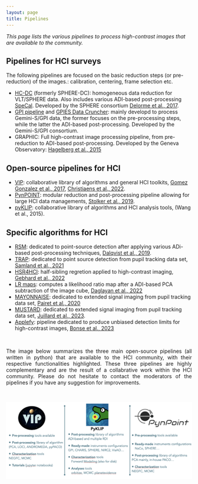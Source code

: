 ```yaml
---
layout: page
title: Pipelines
---
```


<i>This page lists the various pipelines to process high-contrast images that are available to the community.</i>

## Pipelines for HCI surveys
The following pipelines are focused on the basic reduction steps (or pre-reduction) of the images.: calibration, centering, frame selection etc. 
* [HC-DC](https://sphere.osug.fr/spip.php?rubrique35&lang=en) (formerly SPHERE-DC): homogeneous data reduction for VLT/SPHERE data. Also includes various ADI-based post-processing [SpeCal](https://arxiv.org/pdf/1805.04854.pdf). Developed by the SPHERE consortium [Delorme et al., 2017](https://arxiv.org/pdf/1712.06948.pdf).
* [GPI pipeline](https://docs.planetimager.org/pipeline/) and [GPIES Data Cruncher](https://arxiv.org/pdf/1801.01902.pdf): mainly developd to process Gemini-S/GPI data, the former focuses on the pre-processing steps, while the latter the ADI-based post-processing. Developed by the Gemini-S/GPI consortium. 
* GRAPHIC: Full high-contrast image processing pipeline, from pre-reduction to ADI-based post-processing. Developed by the Geneva Observatory: [Hagelberg et al., 2015](https://arxiv.org/pdf/1510.04331.pdf)

## Open-source pipelines for HCI
* [VIP](https://github.com/vortex-exoplanet/VIP): collaborative library of algorithms and general HCI toolkits, [Gomez Gonzalez et al., 2017](https://arxiv.org/pdf/1705.06184.pdf), [Christiaens et al., 2022](https://joss.theoj.org/papers/10.21105/joss.04774).
* [PynPOINT](https://github.com/PynPoint/PynPoint): modular reduction and post-processing pipeline allowing for large HCI data managements, [Stolker et al., 2019](https://arxiv.org/pdf/1811.03336.pdf).
* [pyKLIP](https://bitbucket.org/pyKLIP/pyklip/src/main/): collaborative library of algorithms and HCI analysis tools, (Wang et al., 2015).

## Specific algorithms for HCI
* [RSM](https://github.com/chdahlqvist/RSMmap): dedicated to point-source detection after applying various ADi-based post-processing techniques, [Dalqvist et al., 2019](https://arxiv.org/pdf/1912.05412.pdf).
* [TRAP](https://github.com/m-samland/trap): dedicated to point source detection from pupil tracking data set, [Samland et al., 2021](https://arxiv.org/pdf/2011.12311.pdf)
* [HSR4HCI](https://github.com/timothygebhard/hsr4hci): half-sibling regretion applied to high-contrast imaging, [Gebhard et al., 2022](https://arxiv.org/pdf/2204.03439.pdf)
* [LR maps](https://github.com/hazandaglayan/likelihoodratiomap): computes a likelihood ratio map after a ADI-based PCA subtraction of the image cube, [Daglayan et al., 2022](https://arxiv.org/pdf/2210.10609.pdf)
* [MAYONNAISE](https://github.com/bpairet/mayo_hci): dedicated to extended signal imaging from pupil tracking data set, [Pairet et al., 2020](https://arxiv.org/pdf/2008.05170.pdf)
* [MUSTARD](https://github.com/Sand-jrd/mustard): dedicated to extended signal imaging from pupil tracking data set, [Juillard et al., 2023](https://arxiv.org/pdf/2211.03361.pdf).
* [Applefy](https://github.com/markusbonse/applefy): pipeline dedicated to produce unbiased detection limits for high-contrast images, [Bonse et al., 2023](https://arxiv.org/pdf/2303.12030.pdf)

<br>

<p style='text-align: justify;'>The image below summarizes the three main open-source pipelines (all written in python) that are available to the HCI community, with their respective functionalities highlighted. These three pipelines are highly complementary and are the result of a collabrative work within the HCI community. Please do not hesitate to contact the moderators of the pipelines if you have any suggestion for improvements. </p>
<br>
<p align="center">
<img src="https://raw.githubusercontent.com/exoplanet-imaging-challenge/exoplanet-imaging-challenge.github.io/master/img/OpenSourcePipelines.png" />
</p>



